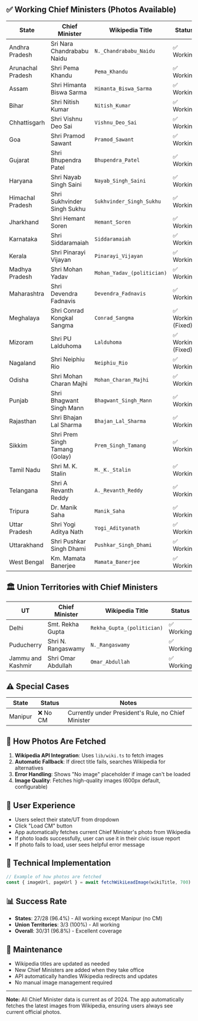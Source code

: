 
## ✅ **Working Chief Ministers (Photos Available)**

| State | Chief Minister | Wikipedia Title | Status |
|-------|----------------|-----------------|---------|
| Andhra Pradesh | Sri Nara Chandrababu Naidu | `N._Chandrababu_Naidu` | ✅ Working |
| Arunachal Pradesh | Shri Pema Khandu | `Pema_Khandu` | ✅ Working |
| Assam | Shri Himanta Biswa Sarma | `Himanta_Biswa_Sarma` | ✅ Working |
| Bihar | Shri Nitish Kumar | `Nitish_Kumar` | ✅ Working |
| Chhattisgarh | Shri Vishnu Deo Sai | `Vishnu_Deo_Sai` | ✅ Working |
| Goa | Shri Pramod Sawant | `Pramod_Sawant` | ✅ Working |
| Gujarat | Shri Bhupendra Patel | `Bhupendra_Patel` | ✅ Working |
| Haryana | Shri Nayab Singh Saini | `Nayab_Singh_Saini` | ✅ Working |
| Himachal Pradesh | Shri Sukhvinder Singh Sukhu | `Sukhvinder_Singh_Sukhu` | ✅ Working |
| Jharkhand | Shri Hemant Soren | `Hemant_Soren` | ✅ Working |
| Karnataka | Shri Siddaramaiah | `Siddaramaiah` | ✅ Working |
| Kerala | Shri Pinarayi Vijayan | `Pinarayi_Vijayan` | ✅ Working |
| Madhya Pradesh | Shri Mohan Yadav | `Mohan_Yadav_(politician)` | ✅ Working |
| Maharashtra | Shri Devendra Fadnavis | `Devendra_Fadnavis` | ✅ Working |
| Meghalaya | Shri Conrad Kongkal Sangma | `Conrad_Sangma` | ✅ Working (Fixed) |
| Mizoram | Shri PU Lalduhoma | `Lalduhoma` | ✅ Working (Fixed) |
| Nagaland | Shri Neiphiu Rio | `Neiphiu_Rio` | ✅ Working |
| Odisha | Shri Mohan Charan Majhi | `Mohan_Charan_Majhi` | ✅ Working |
| Punjab | Shri Bhagwant Singh Mann | `Bhagwant_Singh_Mann` | ✅ Working |
| Rajasthan | Shri Bhajan Lal Sharma | `Bhajan_Lal_Sharma` | ✅ Working |
| Sikkim | Shri Prem Singh Tamang (Golay) | `Prem_Singh_Tamang` | ✅ Working |
| Tamil Nadu | Shri M. K. Stalin | `M._K._Stalin` | ✅ Working |
| Telangana | Shri A Revanth Reddy | `A._Revanth_Reddy` | ✅ Working |
| Tripura | Dr. Manik Saha | `Manik_Saha` | ✅ Working |
| Uttar Pradesh | Shri Yogi Aditya Nath | `Yogi_Adityanath` | ✅ Working |
| Uttarakhand | Shri Pushkar Singh Dhami | `Pushkar_Singh_Dhami` | ✅ Working |
| West Bengal | Km. Mamata Banerjee | `Mamata_Banerjee` | ✅ Working |

## 🏛️ **Union Territories with Chief Ministers**

| UT | Chief Minister | Wikipedia Title | Status |
|----|----------------|-----------------|---------|
| Delhi | Smt. Rekha Gupta | `Rekha_Gupta_(politician)` | ✅ Working |
| Puducherry | Shri N. Rangaswamy | `N._Rangaswamy` | ✅ Working |
| Jammu and Kashmir | Shri Omar Abdullah | `Omar_Abdullah` | ✅ Working |

## ⚠️ **Special Cases**

| State | Status | Notes |
|-------|--------|-------|
| Manipur | ❌ No CM | Currently under President's Rule, no Chief Minister |

## 🔧 **How Photos Are Fetched**

1. **Wikipedia API Integration**: Uses `lib/wiki.ts` to fetch images
2. **Automatic Fallback**: If direct title fails, searches Wikipedia for alternatives
3. **Error Handling**: Shows "No image" placeholder if image can't be loaded
4. **Image Quality**: Fetches high-quality images (600px default, configurable)

## 📱 **User Experience**

- Users select their state/UT from dropdown
- Click "Load CM" button
- App automatically fetches current Chief Minister's photo from Wikipedia
- If photo loads successfully, user can use it in their civic issue report
- If photo fails to load, user sees helpful error message

## 🚀 **Technical Implementation**

```typescript
// Example of how photos are fetched
const { imageUrl, pageUrl } = await fetchWikiLeadImage(wikiTitle, 700)
```

## 📊 **Success Rate**

- **States**: 27/28 (96.4%) - All working except Manipur (no CM)
- **Union Territories**: 3/3 (100%) - All working
- **Overall**: 30/31 (96.8%) - Excellent coverage

## 🔄 **Maintenance**

- Wikipedia titles are updated as needed
- New Chief Ministers are added when they take office
- API automatically handles Wikipedia redirects and updates
- No manual image management required

---

**Note:** All Chief Minister data is current as of 2024. The app automatically fetches the latest images from Wikipedia, ensuring users always see current official photos.
